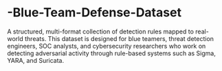 # -Blue-Team-Defense-Dataset
A structured, multi-format collection of detection rules mapped to real-world threats. This dataset is designed for blue teamers, threat detection engineers, SOC analysts, and cybersecurity researchers who work on detecting adversarial activity through rule-based systems such as Sigma, YARA, and Suricata.
